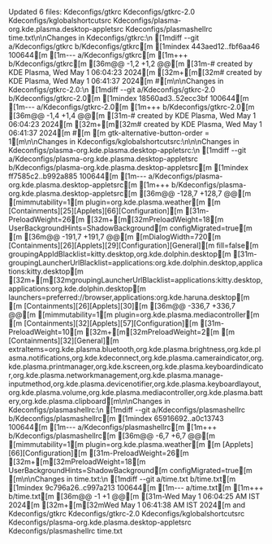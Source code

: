 Updated 6 files: Kdeconfigs/gtkrc
Kdeconfigs/gtkrc-2.0
Kdeconfigs/kglobalshortcutsrc
Kdeconfigs/plasma-org.kde.plasma.desktop-appletsrc
Kdeconfigs/plasmashellrc
time.txt\n\nChanges in Kdeconfigs/gtkrc:\n    [1mdiff --git a/Kdeconfigs/gtkrc b/Kdeconfigs/gtkrc[m
    [1mindex 443aed12..fbf6aa46 100644[m
    [1m--- a/Kdeconfigs/gtkrc[m
    [1m+++ b/Kdeconfigs/gtkrc[m
    [36m@@ -1,2 +1,2 @@[m
    [31m-# created by KDE Plasma, Wed May 1 06:04:23 2024[m
    [32m+[m[32m# created by KDE Plasma, Wed May 1 06:41:37 2024[m
     #[m\n\nChanges in Kdeconfigs/gtkrc-2.0:\n    [1mdiff --git a/Kdeconfigs/gtkrc-2.0 b/Kdeconfigs/gtkrc-2.0[m
    [1mindex 18560ad3..52ecc3bf 100644[m
    [1m--- a/Kdeconfigs/gtkrc-2.0[m
    [1m+++ b/Kdeconfigs/gtkrc-2.0[m
    [36m@@ -1,4 +1,4 @@[m
    [31m-# created by KDE Plasma, Wed May 1 06:04:23 2024[m
    [32m+[m[32m# created by KDE Plasma, Wed May 1 06:41:37 2024[m
     #[m
     [m
     gtk-alternative-button-order = 1[m\n\nChanges in Kdeconfigs/kglobalshortcutsrc:\n\n\nChanges in Kdeconfigs/plasma-org.kde.plasma.desktop-appletsrc:\n    [1mdiff --git a/Kdeconfigs/plasma-org.kde.plasma.desktop-appletsrc b/Kdeconfigs/plasma-org.kde.plasma.desktop-appletsrc[m
    [1mindex ff7585c2..b992a885 100644[m
    [1m--- a/Kdeconfigs/plasma-org.kde.plasma.desktop-appletsrc[m
    [1m+++ b/Kdeconfigs/plasma-org.kde.plasma.desktop-appletsrc[m
    [36m@@ -128,7 +128,7 @@[m [mimmutability=1[m
     plugin=org.kde.plasma.weather[m
     [m
     [Containments][25][Applets][66][Configuration][m
    [31m-PreloadWeight=26[m
    [32m+[m[32mPreloadWeight=18[m
     UserBackgroundHints=ShadowBackground[m
     configMigrated=true[m
     [m
    [36m@@ -191,7 +191,7 @@[m [mDialogWidth=720[m
     [Containments][26][Applets][29][Configuration][General][m
     fill=false[m
     groupingAppIdBlacklist=kitty.desktop,org.kde.dolphin.desktop[m
    [31m-groupingLauncherUrlBlacklist=applications:org.kde.dolphin.desktop,applications:kitty.desktop[m
    [32m+[m[32mgroupingLauncherUrlBlacklist=applications:kitty.desktop,applications:org.kde.dolphin.desktop[m
     launchers=preferred://browser,applications:org.kde.haruna.desktop[m
     [m
     [Containments][26][Applets][30][m
    [36m@@ -336,7 +336,7 @@[m [mimmutability=1[m
     plugin=org.kde.plasma.mediacontroller[m
     [m
     [Containments][32][Applets][57][Configuration][m
    [31m-PreloadWeight=10[m
    [32m+[m[32mPreloadWeight=2[m
     [m
     [Containments][32][General][m
     extraItems=org.kde.plasma.bluetooth,org.kde.plasma.brightness,org.kde.plasma.notifications,org.kde.kdeconnect,org.kde.plasma.cameraindicator,org.kde.plasma.printmanager,org.kde.kscreen,org.kde.plasma.keyboardindicator,org.kde.plasma.networkmanagement,org.kde.plasma.manage-inputmethod,org.kde.plasma.devicenotifier,org.kde.plasma.keyboardlayout,org.kde.plasma.volume,org.kde.plasma.mediacontroller,org.kde.plasma.battery,org.kde.plasma.clipboard[m\n\nChanges in Kdeconfigs/plasmashellrc:\n    [1mdiff --git a/Kdeconfigs/plasmashellrc b/Kdeconfigs/plasmashellrc[m
    [1mindex 65916692..a0c13743 100644[m
    [1m--- a/Kdeconfigs/plasmashellrc[m
    [1m+++ b/Kdeconfigs/plasmashellrc[m
    [36m@@ -6,7 +6,7 @@[m [mimmutability=1[m
     plugin=org.kde.plasma.weather[m
     [m
     [Applets][66][Configuration][m
    [31m-PreloadWeight=26[m
    [32m+[m[32mPreloadWeight=18[m
     UserBackgroundHints=ShadowBackground[m
     configMigrated=true[m
     [m\n\nChanges in time.txt:\n    [1mdiff --git a/time.txt b/time.txt[m
    [1mindex 9c796a26..c997a213 100644[m
    [1m--- a/time.txt[m
    [1m+++ b/time.txt[m
    [36m@@ -1 +1 @@[m
    [31m-Wed May  1 06:04:25 AM IST 2024[m
    [32m+[m[32mWed May  1 06:41:38 AM IST 2024[m and Kdeconfigs/gtkrc
Kdeconfigs/gtkrc-2.0
Kdeconfigs/kglobalshortcutsrc
Kdeconfigs/plasma-org.kde.plasma.desktop-appletsrc
Kdeconfigs/plasmashellrc
time.txt 
